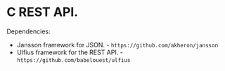 # C REST API.

Dependencies:
- Jansson framework for JSON. - `https://github.com/akheron/jansson`
- Ulfius framework for the REST API. - `https://github.com/babelouest/ulfius`
